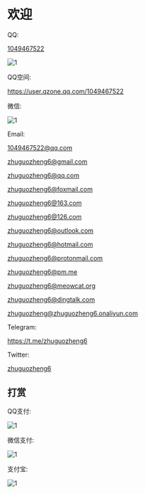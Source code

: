 # 欢迎


QQ:

<a href="tencent://message/?uin=1049467522">1049467522</a>

<img src="https://1049467522.github.io/qq.jpg" alt="1" />


QQ空间:

<a href="https://user.qzone.qq.com/1049467522">https://user.qzone.qq.com/1049467522</a>

微信:

<img src="https://cdn.jsdelivr.net/gh/1049467522/1049467522.github.io/wechat.jpg" alt="1" />

Email: 

<a href="mailto:1049467522@qq.com">1049467522@qq.com</a>  

<a href="mailto:zhuguozheng6@gmail.com">zhuguozheng6@gmail.com</a>  

<a href="mailto:zhuguozheng6@qq.com">zhuguozheng6@qq.com</a> 

<a href="mailto:zhuguozheng6@foxmail.com">zhuguozheng6@foxmail.com</a> 

<a href="mailto:zhuguozheng6@163.com">zhuguozheng6@163.com</a>

<a href="mailto:zhuguozheng6@126.com">zhuguozheng6@126.com</a>

<a href="mailto:zhuguozheng6@outlook.com">zhuguozheng6@outlook.com</a>  

<a href="mailto:zhuguozheng6@hotmail.com">zhuguozheng6@hotmail.com</a>

<a href="mailto:zhuguozheng6@protonmail.com">zhuguozheng6@protonmail.com</a>

<a href="mailto:zhuguozheng6@pm.me">zhuguozheng6@pm.me</a>

<a href="mailto:zhuguozheng6@meowcat.org">zhuguozheng6@meowcat.org</a>

<a href="mailto:zhuguozheng6@dingtalk.com">zhuguozheng6@dingtalk.com</a>

<a href="mailto:zhuguozheng@zhuguozheng6.onaliyun.com">zhuguozheng@zhuguozheng6.onaliyun.com</a>


Telegram:

<a href="https://t.me/zhuguozhrng6">https://t.me/zhuguozheng6</a>


Twitter:

<a href="https://twitter.com/zhuguozheng6">zhuguozheng6</a>


## 打赏

QQ支付:

<img src="https://cdn.jsdelivr.net/gh/1049467522/1049467522.github.io/qqpay.png" alt="1" />

微信支付:

<img src="https://cdn.jsdelivr.net/gh/1049467522/1049467522.github.io/wechatpay.png" alt="1" />

支付宝:

<img src="https://cdn.jsdelivr.net/gh/1049467522/1049467522.github.io/zhifubao.jpg" alt="1" />
